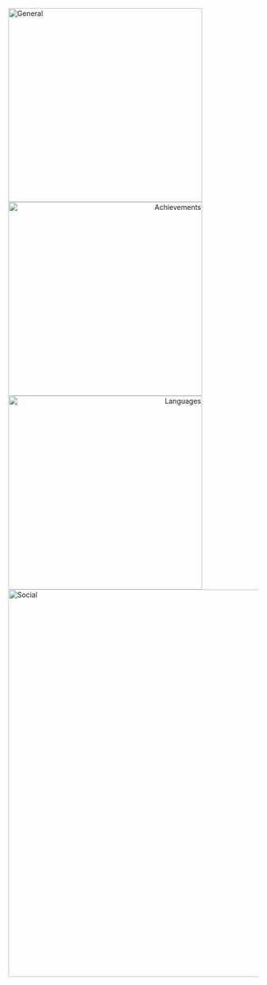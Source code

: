 <img align="left" width="390" alt="General" src="https://raw.githubusercontent.com/gist/crmacca/4d433b19f884c9c188360f4390d9e650/raw/336aab0cdc7309598354c09bb0964518beb396ee/general.svg">
<div align="right">
  <img align="left" width="390" alt="Achievements" src="https://raw.githubusercontent.com/gist/crmacca/4d433b19f884c9c188360f4390d9e650/raw/336aab0cdc7309598354c09bb0964518beb396ee/achievements.svg">
  <img align="left" width="390" alt="Languages" src="https://raw.githubusercontent.com/gist/crmacca/4d433b19f884c9c188360f4390d9e650/raw/336aab0cdc7309598354c09bb0964518beb396ee/languages.svg">
</div>
<img align="center" width="780" alt="Social" src="https://raw.githubusercontent.com/gist/crmacca/4d433b19f884c9c188360f4390d9e650/raw/336aab0cdc7309598354c09bb0964518beb396ee/social.svg">
